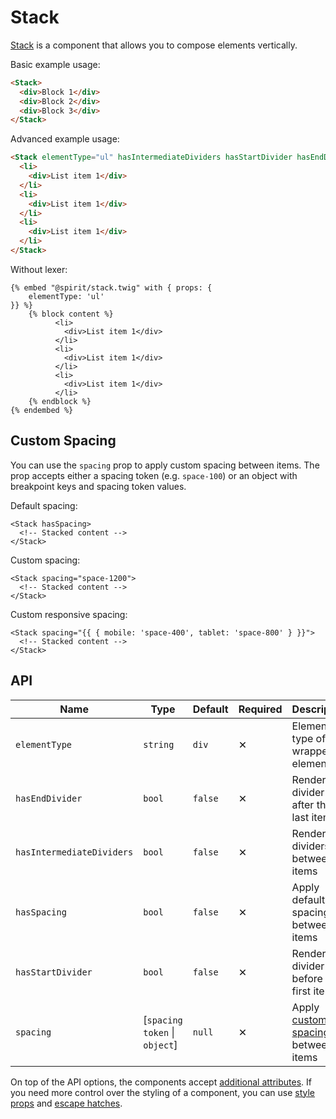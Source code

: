 # Stack

[Stack] is a component that allows you to compose elements vertically.

Basic example usage:

```html
<Stack>
  <div>Block 1</div>
  <div>Block 2</div>
  <div>Block 3</div>
</Stack>
```

Advanced example usage:

```html
<Stack elementType="ul" hasIntermediateDividers hasStartDivider hasEndDivider>
  <li>
    <div>List item 1</div>
  </li>
  <li>
    <div>List item 1</div>
  </li>
  <li>
    <div>List item 1</div>
  </li>
</Stack>
```

Without lexer:

```twig
{% embed "@spirit/stack.twig" with { props: {
    elementType: 'ul'
}} %}
    {% block content %}
          <li>
            <div>List item 1</div>
          </li>
          <li>
            <div>List item 1</div>
          </li>
          <li>
            <div>List item 1</div>
          </li>
    {% endblock %}
{% endembed %}
```

## Custom Spacing

You can use the `spacing` prop to apply custom spacing between items. The prop
accepts either a spacing token (e.g. `space-100`) or an object with breakpoint keys and spacing token values.

Default spacing:

```twig
<Stack hasSpacing>
  <!-- Stacked content -->
</Stack>
```

Custom spacing:

```twig
<Stack spacing="space-1200">
  <!-- Stacked content -->
</Stack>
```

Custom responsive spacing:

```twig
<Stack spacing="{{ { mobile: 'space-400', tablet: 'space-800' } }}">
  <!-- Stacked content -->
</Stack>
```

## API

| Name                      | Type                          | Default | Required | Description                                           |
| ------------------------- | ----------------------------- | ------- | -------- | ----------------------------------------------------- |
| `elementType`             | `string`                      | `div`   | ✕        | Element type of the wrapper element                   |
| `hasEndDivider`           | `bool`                        | `false` | ✕        | Render a divider after the last item                  |
| `hasIntermediateDividers` | `bool`                        | `false` | ✕        | Render dividers between items                         |
| `hasSpacing`              | `bool`                        | `false` | ✕        | Apply default spacing between items                   |
| `hasStartDivider`         | `bool`                        | `false` | ✕        | Render a divider before the first item                |
| `spacing`                 | [`spacing token` \| `object`] | `null`  | ✕        | Apply [custom spacing](#custom-spacing) between items |

On top of the API options, the components accept [additional attributes][readme-additional-attributes].
If you need more control over the styling of a component, you can use [style props][readme-style-props]
and [escape hatches][readme-escape-hatches].

[stack]: https://github.com/lmc-eu/spirit-design-system/tree/main/packages/web/src/scss/components/Stack
[readme-additional-attributes]: https://github.com/lmc-eu/spirit-design-system/blob/main/packages/web-twig/README.md#additional-attributes
[readme-escape-hatches]: https://github.com/lmc-eu/spirit-design-system/blob/main/packages/web-twig/README.md#escape-hatches
[readme-style-props]: https://github.com/lmc-eu/spirit-design-system/blob/main/packages/web-twig/README.md#style-props
